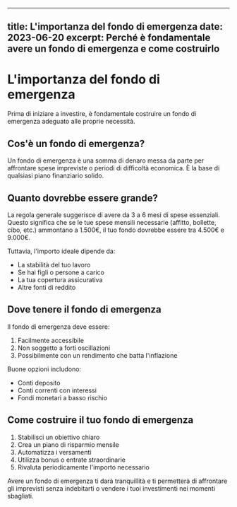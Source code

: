 
---
title: L'importanza del fondo di emergenza
date: 2023-06-20
excerpt: Perché è fondamentale avere un fondo di emergenza e come costruirlo
---

# L'importanza del fondo di emergenza

Prima di iniziare a investire, è fondamentale costruire un fondo di emergenza adeguato alle proprie necessità.

## Cos'è un fondo di emergenza?

Un fondo di emergenza è una somma di denaro messa da parte per affrontare spese impreviste o periodi di difficoltà economica. È la base di qualsiasi piano finanziario solido.

## Quanto dovrebbe essere grande?

La regola generale suggerisce di avere da 3 a 6 mesi di spese essenziali. Questo significa che se le tue spese mensili necessarie (affitto, bollette, cibo, etc.) ammontano a 1.500€, il tuo fondo dovrebbe essere tra 4.500€ e 9.000€.

Tuttavia, l'importo ideale dipende da:
- La stabilità del tuo lavoro
- Se hai figli o persone a carico
- La tua copertura assicurativa
- Altre fonti di reddito

## Dove tenere il fondo di emergenza

Il fondo di emergenza deve essere:
1. Facilmente accessibile
2. Non soggetto a forti oscillazioni
3. Possibilmente con un rendimento che batta l'inflazione

Buone opzioni includono:
- Conti deposito
- Conti correnti con interessi
- Fondi monetari a basso rischio

## Come costruire il tuo fondo di emergenza

1. Stabilisci un obiettivo chiaro
2. Crea un piano di risparmio mensile
3. Automatizza i versamenti
4. Utilizza bonus o entrate straordinarie
5. Rivaluta periodicamente l'importo necessario

Avere un fondo di emergenza ti darà tranquillità e ti permetterà di affrontare gli imprevisti senza indebitarti o vendere i tuoi investimenti nei momenti sbagliati.

